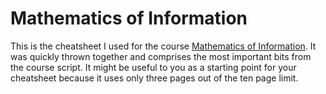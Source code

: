 # Mathematics of Information
This is the cheatsheet I used for the course [Mathematics of Information](https://www.vorlesungen.ethz.ch/Vorlesungsverzeichnis/lerneinheit.view?lang=en&semkez=2022S&ansicht=ALLE&lerneinheitId=157460&). It was quickly thrown together and comprises the most important bits from the course script. It might be useful to you as a starting point for your cheatsheet because it uses only three pages out of the ten page limit. 